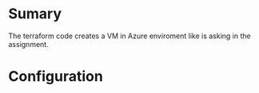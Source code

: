 # Sumary

The terraform code creates a VM in Azure enviroment like is asking in the assignment.

# Configuration
